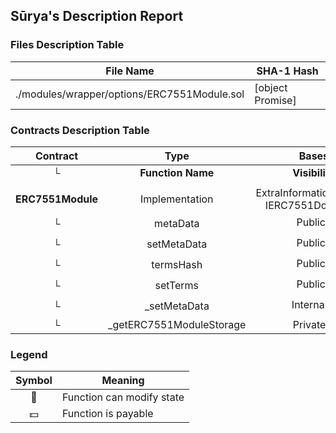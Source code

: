 ## Sūrya's Description Report

### Files Description Table


|  File Name  |  SHA-1 Hash  |
|-------------|--------------|
| ./modules/wrapper/options/ERC7551Module.sol | [object Promise] |


### Contracts Description Table


|  Contract  |         Type        |       Bases      |                  |                 |
|:----------:|:-------------------:|:----------------:|:----------------:|:---------------:|
|     └      |  **Function Name**  |  **Visibility**  |  **Mutability**  |  **Modifiers**  |
||||||
| **ERC7551Module** | Implementation | ExtraInformationModule, IERC7551Document |||
| └ | metaData | Public ❗️ |   |NO❗️ |
| └ | setMetaData | Public ❗️ | 🛑  | onlyRole |
| └ | termsHash | Public ❗️ |   |NO❗️ |
| └ | setTerms | Public ❗️ | 🛑  | onlyRole |
| └ | _setMetaData | Internal 🔒 | 🛑  | |
| └ | _getERC7551ModuleStorage | Private 🔐 |   | |


### Legend

|  Symbol  |  Meaning  |
|:--------:|-----------|
|    🛑    | Function can modify state |
|    💵    | Function is payable |
